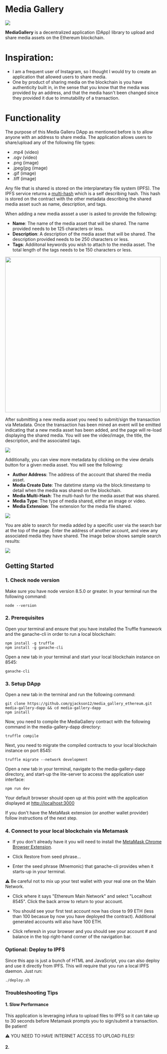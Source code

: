 # Media Gallery

<img align="center" src="https://github.com/gjackson12/media_gallery_ethereum/blob/master/src/images/home_1.png">

**MediaGallery** is a decentralized application (DApp) library to upload and share media assets on the Ethereum blockchain.

# Inspiration:
* I am a frequent user of Instagram, so I thought I would try to create an application that allowed users to share media.
* One by product of sharing media on the blockchain is you have authenticity built in, in the sense that you know that the media was provided by an address, and that the media hasn't been changed since they provided it due to immutability of a transaction.

# Functionality
The purpose of this Media Galleru DApp as mentioned before is to allow anyone with an address to share media. The application allows users to share/upload any of the following file types:
* .mp4 (video)
* .ogv (video)
* .png (image)
* .jpeg/jpg (image)
* .gif (image)
* .tiff (image)

Any file that is shared is stored on the interplanetary file system (IPFS). The IPFS service returns a [multi-hash](https://github.com/multiformats/multihash#table-for-multihash-v100-rc-semver) which is a self describing hash. This hash is stored on the contract with the other metadata describing the shared media asset such as name, description, and tags.

When adding a new media assset a user is asked to provide the following:

* **Name**: The name of the media asset that will be shared. The name provided needs to be 125 characters or less.
* **Description**: A description of the media asset that will be shared. The description provided needs to be 250 characters or less.
* **Tags**: Addiitonal keywords you wish to attach to the media asset. The total length of the tags needs to be 150 characters or less.

<img align="center" src="https://github.com/gjackson12/media_gallery_ethereum/blob/master/src/images/add_media_modal.png" width="500" height="500">

After submitting a new media asset you need to submit/sign the transaction via Metadata. Once the transaction has been mined an event will be emitted indicating that a new media asset has been added, and the page will re-load displaying the shared media. You will see the video/image, the title, the description, and the associated tags.

<img align="center" src="https://github.com/gjackson12/media_gallery_ethereum/blob/master/src/images/home_2.png">

Additionally, you can view more metadata by clicking on the view details button for a given media asset. You will see the following:

* **Author Address**: The address of the account that shared the media asset.
* **Media Create Date**: The datetime stamp via the block.timestamp to detail when the media was shared on the blockchain.
* **Media Multi-Hash**: The multi-hash for the media asset that was shared.
* **Media Type**: The type of media shared, either an image or video.
* **Media Extension**: The extension for the media file shared.

<img align="center" src="https://github.com/gjackson12/media_gallery_ethereum/blob/master/src/images/media_details_modal.png">

You are able to search for media added by a specific user via the search bar at the top of the page. Enter the address of another account, and view any associated media they have shared. The image below shows sample search results:

<img align="center" src="https://github.com/gjackson12/media_gallery_ethereum/blob/master/src/images/search_results.png">

## Getting Started

### 1. Check node version

Make sure you have node version 8.5.0 or greater. In your terminal run the following command:

```
node --version
```

### 2. Prerequisites

Open your terminal and ensure that you have installed the Truffle framework and the ganache-cli in order to run a local blockchain:

```
npm install -g truffle
npm install -g ganache-cli
```

Open a new tab in your terminal and start your local blockchain instance on 8545:
```
ganache-cli
```

### 3. Setup DApp

Open a new tab in the terminal and run the following command:

```
git clone https://github.com/gjackson12/media_gallery_ethereum.git media-gallery-dapp && cd media-gallery-dapp
npm install
```

Now, you need to compile the MediaGallery contract with the following command in the media-gallery-dapp directory: 
```
truffle compile
```

Next, you need to migrate the compiled contracts to your local blockchain instance on port 8545:
```
truffle migrate --network development
```

Open a new tab in your terminal, navigate to the media-gallery-dapp directory, and start-up the lite-server to access the application user interface:

```
npm run dev
```

Your default browser should open up at this point with the application displayed at [http://localhost:3000](http://localhost:3000)

If you don't have the MetaMask extension (or another wallet provider) follow instructions of the next step.

### 4. Connect to your local blockchain via Metamask

* If you don't already have it you will need to install the [MetaMask Chrome Browser Extension](https://metamask.io/).

* Click Restore from seed phrase...

* Enter the seed phrase (Mnemonic) that ganache-cli provides when it starts-up in your terminal.

:warning: Be careful not to mix up your test wallet with your real one on the Main Network.

* Click where it says "Ethereum Main Network" and select "Localhost 8545". Click the back arrow to return to your account.

* You should see your first test account now has close to 99 ETH (less than 100 becasue by now you have deployed the contract). Additional generated accounts will also have 100 ETH.

* Click referesh in your browser and you should see your account # and balance in the top right-hand corner of the navigation bar.

### Optional: Deploy to IPFS

Since this app is just a bunch of HTML and JavaScript, you can also deploy and use it directly from IPFS. This will require that you run a local IPFS daemon. Just run:

```
./deploy.sh
```

### Troubleshooting Tips

#### 1. Slow Performance

This application is leveraging infura to upload files to IPFS so it can take up to 30 seconds before Metamask prompts you to sign/submit a transaction.  Be patient!

:warning: YOU NEED TO HAVE INTERNET ACCESS TO UPLOAD FILES!


#### 2. 